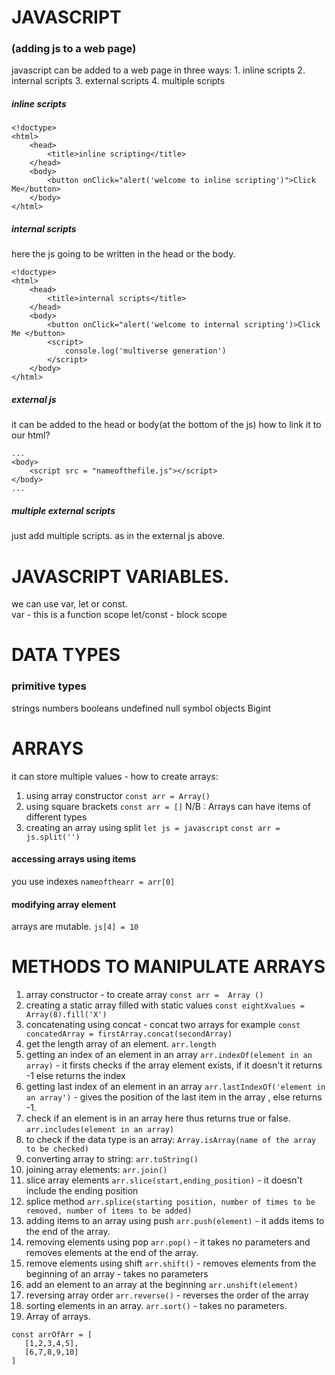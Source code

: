 # JAVASCRIPT
### (adding js to a web page)
javascript can be added to a web page in three ways:
    1. inline scripts
    2. internal scripts
    3. external scripts
    4. multiple scripts
##### inline scripts
```
<!doctype>
<html>
    <head>
        <title>inline scripting</title>
    </head>
    <body>
        <button onClick="alert('welcome to inline scripting')">Click Me</button>
    </body>
</html>
```

##### internal scripts
here the js going to be written in the head or the body.
```
<!doctype>
<html>
    <head>
        <title>internal scripts</title>
    </head>
    <body>
        <button onClick="alert('welcome to internal scripting')>Click Me </button>
        <script>
            console.log('multiverse generation')
        </script>
    </body>
</html>
```

##### external js
it can be added to the head or body(at the bottom of the js)
how to link it to our html?
```
...
<body>
    <script src = "nameofthefile.js"></script>
</body>
...
```
##### multiple external scripts
just add multiple scripts. as in the external js above.

# JAVASCRIPT VARIABLES.
we can use var, let or const.   
    var - this is a function scope
    let/const - block scope
# DATA TYPES
### primitive types
strings
numbers
booleans
undefined
null
symbol
objects
Bigint

# ARRAYS
it can store multiple values -  how to create arrays:
1. using array constructor 
    `const arr = Array()`
2. using square brackets 
    `const arr = []`
 N/B : Arrays can have items of different types
3. creating an array using split
    `let js = javascript`
    `const arr = js.split('')`
#### accessing arrays using items
you use indexes
    `nameofthearr = arr[0]`
#### modifying array element
arrays are mutable.
 `js[4] = 10`

 # METHODS TO MANIPULATE ARRAYS
 1. array constructor - to create array
    `const arr =  Array ()`
 2. creating a static array filled with static values
    `const eightXvalues = Array(8).fill('X')`
 3. concatenating using concat - concat two arrays for example
    `const concatedArray = firstArray.concat(secondArray)`
 4. get the length array of an element.
    `arr.length`
 5. getting an index of an element in an array
    `arr.indexOf(element in an array)` - it firsts checks if the array element exists, if it doesn't it returns -1 else returns the index
 6. getting last index of an element in an array
    `arr.lastIndexOf('element in an array')` - gives the position of the last item in the array , else returns -1.
 7. check if an element is in an array here thus returns true or false.
    `arr.includes(element in an array)`
 8. to check if the data type is an array:
    `Array.isArray(name of the array to be checked)`
 9. converting array to string:
    `arr.toString()`
 10. joining array elements:
    `arr.join()`
 11. slice array elements
    `arr.slice(start,ending_position)` - it doesn't include the ending position
 12. splice method 
    `arr.splice(starting position, number of times to be removed, number of items to be added)`
 13. adding items to an array using push
    `arr.push(element)` - it adds items to the end of the array.
 14. removing elements using pop
    `arr.pop()` - it takes no parameters and removes elements at the end of the array.
 15. remove elements using shift
    `arr.shift()` - removes elements from the beginning of an array -  takes no parameters
 16. add an element to an array at the beginning
    `arr.unshift(element)`
 17. reversing array order
    `arr.reverse()` - reverses the order of the array 
 18. sorting elements in an array.
    `arr.sort()` - takes no parameters.
 19. Array of arrays.
 ```
 const arrOfArr = [
    [1,2,3,4,5],
    [6,7,8,9,10]
 ]
 ```